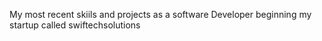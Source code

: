 My most recent skiils and projects as a software Developer beginning my startup called swiftechsolutions
